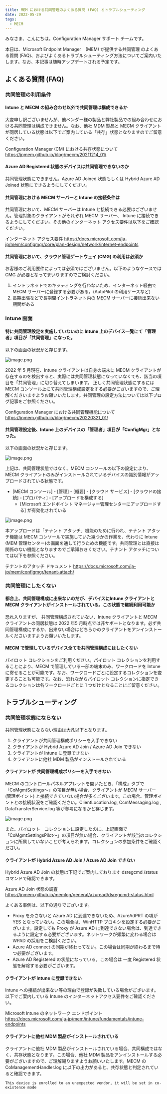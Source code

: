 ```yaml
---
title: MEM における共同管理のよくある質問 (FAQ) とトラブルシューティング
date: 2022-05-29
tags:
  - MECM
---
```


みなさま、こんにちは。Configuration Manager サポート チームです。  

本日は、Microsoft Endpoint Manager　(MEM) が提供する共同管理 のよくある質問 (FAQ)、およびよくあるトラブルシューティング方法についてご案内いたします。なお、本記事は随時アップデートされる予定です。

## よくある質問 (FAQ)

### 共同管理の利用条件

#### Intune と MECM の組み合わせ以外で共同管理は構成できるか

大変申し訳ございませんが、他ベンダー様の製品と弊社製品での組み合わせにおける共同管理は構成できません。なお、他社 MDM 製品と MECM クライアントが同居している状態は以下でご案内している「共存」状態となりますのでご留意ください。

Configuration Manager (CM) における共存状態について
https://jpmem.github.io/blog/mecm/20211214_01/

#### Azure AD Registered 状態のデバイスは共同管理できないのか

共同管理状態にできません。Azure AD Joined 状態もしくは Hybrid Azure AD Joined 状態にできるようにしてください。

#### 共同管理における MECM サーバーと Intune の接続条件は

共同管理において、MECM サーバーは Intune と接続できる必要はございません。管理対象のクライアントがそれぞれ MECM サーバー、 Intune に接続できるようにしてください。その他のインターネット アクセス要件は以下をご確認ください。

インターネット アクセス要件
https://docs.microsoft.com/ja-jp/mem/configmgr/core/plan-design/network/internet-endpoints

#### 共同管理において、クラウド管理ゲートウェイ (CMG) の利用は必須か

お客様のご利用要件によっては必須ではございません。以下のようなケースでは CMG が必要となってまいりますのでご検討ください。

1. イントラネットでのキッティングを行わないため、インターネット経由で MECM サーバーに登録する必要がある。(AutoPilot の利用ケースなど)
2. 長期出張などで長期間イントラネット内の MECM サーバーに接続出来ない期間がある

### Intune 画面

#### 特に共同管理設定を実施していないのに Intune 上のデバイス一覧にて「管理者」項目が「共同管理」になった。

以下の画面の状況かと存じます。  

![image.png](./20220529_01/20220529_01_01.png)  

2022 年 5 月現在、Intune クライアントは自身の端末に MECM クライアントが存在するのを検出すると、実際には共同管理状態になっていなくても、該当の項目を「共同管理」に切り替えてしまいます。 正しく共同管理状態にするには MECM コンソール上にて共同管理構成設定をする必要がございますので、ご理解くださいますようお願いいたします。共同管理の設定方法については以下ブログ記事をご参照ください。

Configuration Manager における共同管理機能について  
https://jpmem.github.io/blog/mecm/20220321_01/


#### 共同管理設定後、Intune 上のデバイスの「管理者」項目が「ConfigMgr」となった。

以下の画面の状況かと存じます。  

![image.png](./20220529_01/20220529_01_02.png)  


上記は、共同管理状態ではなく、MECM コンソールの以下の設定により、MECM クライアントのみがインストールされているデバイスの識別情報がアップロードされている状態です。

- [MECM コンソール] - [管理] - [概要] - [クラウド サービス] - [クラウドの接続] - [プロパティ] - [アップロードを構成する]
    - [Microsoft エンドポイント マネージャー管理センターにアップロードする] が有効化されている
  
![image.png](./20220529_01/20220529_01_03.png)  

本アップロードは「テナント アタッチ」機能のために行われ、テナント アタッチ機能は MECM コンソールで実施していた幾つかの作業を、代わりに Intune (MEM 管理センター)の画面を通して行うための機能です。共同管理とは直接は関係のない機能となりますのでご承知おきください。テナント アタッチについては以下を参照ください。

テナントのアタッチ ドキュメント
https://docs.microsoft.com/ja-jp/mem/configmgr/tenant-attach/

### 共同管理にしたくない

#### 都合上、共同管理構成に出来ないのだが、デバイスにIntune クライアントと MECM クライアントがインストールされている。この状態で継続利用可能か

恐れ入りますが、 共同管理構成されていない、Intune クライアントと MECM クライアントの同居状態は 2022 年5 月時点では非サポートとなります。必ず共同管理構成にするか、出来ない場合はどちらかのクライアントをアンインストールくださいますようお願いいたします。

#### MECM で管理しているデバイス全てを共同管理構成にはしたくない

パイロット コレクションをご利用ください。パイロット コレクションを利用することにより、MECM で管理している一部の端末のみ、ワークロードを Intune に寄せることが可能です。なお、ワークロードごとに設定するコレクションを変更することも可能です。なお、恐れながらパイロット コレクションに指定できるコレクションは各ワークロードごとに 1 つだけとなることにご留意ください。

## トラブルシューティング

### 共同管理状態にならない

共同管理状態にならない理由は大凡以下となります。

1. クライアントが共同管理構成ポリシーを入手できない
2. クライアントが Hybrid Azure AD Join / Azure AD Join できない
3. クライアントが Intune に登録できない
4. クライアントに他社 MDM 製品がインストールされている 

#### クライアントが 共同管理構成ポリシーを入手できない

MECM のコントロールパネルアプレットを開いたとき、「構成」タブで「CoMgmtSettings～」の項目が無い場合、クライアントが MECM サーバー (管理ポイント) と接続できていない場合が多くございます。この場合、管理ポイントとの接続状況をご確認ください。ClientLocation.log, CcmMessaging.log , DataTransferService.log 等が参考になるかと存じます。

![image.png](./20220529_01/20220529_01_04.png)  

また、パイロット　コレクションに設定したのに、上記画面で「CoMgmtSettingsPilot～」の項目が無い場合、クライアントが該当のコレクションに所属していないことが考えられます。コレクションの参加条件をご確認ください。

#### クライアントが Hybrid Azure AD Join / Azure AD Join できない

Hybrid Azure AD Join の状態は下記でご案内しております dsregcmd /status コマンドで確認できます。

Azure AD Join 状態の調査  
https://jpmem.github.io/memlog/general/azuread/dsregcmd-status.html

よくある事例は、以下の通りでございます。

- Proxy を介さないと Azure AD に到達できないため、AzureAdPRT の項が YES となっていない。この場合は、WinHTTP プロキシを設定する必要がございます。設定しても Proxy が Azure AD に到達できない場合は、到達できるように設定する必要がございます。ネットワークが頻繁に変わる場合は WPAD の採用をご検討ください。
- Azure AD connect の同期が終わってない。この場合は同期が終わるまで待つ必要がございます。
- Azure AD Registered の状態になっている。この場合は 一度 Registered 状態を解除する必要がございます。

#### クライアントが Intune に登録できない

Intune への接続が出来ない等の理由で登録が失敗している場合がございます。以下でご案内している Intune のインターネットアクセス要件をご確認ください。

Microsoft Intune のネットワーク エンドポイント
https://docs.microsoft.com/ja-jp/mem/intune/fundamentals/intune-endpoints


#### クライアントに他社 MDM 製品がインストールされている 

クライアントに他社 MDM 製品がインストールされている場合、共同構成ではなく、共存状態となります。この場合、他社 MDM 製品をアンインストールする必要がございますので、ご理解賜りますようお願いいたします。MECM の CoManagementHandler.log に以下の出力があると、共存状態と判定されていると確認できます。

```
This device is enrolled to an unexpected vendor, it will be set in co-existence mode
```